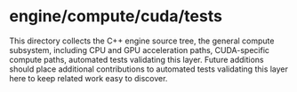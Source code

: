 # engine/compute/cuda/tests

This directory collects the C++ engine source tree, the general compute subsystem, including CPU and GPU acceleration paths, CUDA-specific compute paths, automated tests validating this layer.
Future additions should place additional contributions to automated tests validating this layer here to keep related work easy to discover.
